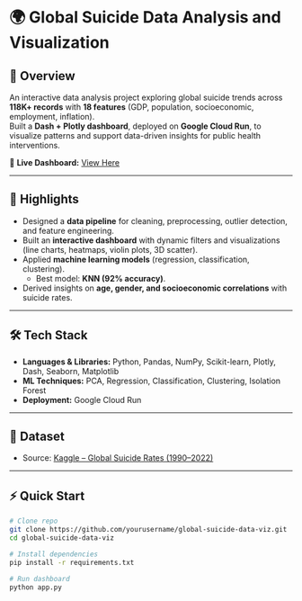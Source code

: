 # 🌍 Global Suicide Data Analysis and Visualization


## 📌 Overview
An interactive data analysis project exploring global suicide trends across **118K+ records** with **18 features** (GDP, population, socioeconomic, employment, inflation).  
Built a **Dash + Plotly dashboard**, deployed on **Google Cloud Run**, to visualize patterns and support data-driven insights for public health interventions.  

🔗 **Live Dashboard:** [View Here](https://dashapp-473886336048.us-east1.run.app/)

---

## 🚀 Highlights
- Designed a **data pipeline** for cleaning, preprocessing, outlier detection, and feature engineering.  
- Built an **interactive dashboard** with dynamic filters and visualizations (line charts, heatmaps, violin plots, 3D scatter).  
- Applied **machine learning models** (regression, classification, clustering).  
  - Best model: **KNN (92% accuracy)**.  
- Derived insights on **age, gender, and socioeconomic correlations** with suicide rates.

---

## 🛠️ Tech Stack
- **Languages & Libraries:** Python, Pandas, NumPy, Scikit-learn, Plotly, Dash, Seaborn, Matplotlib  
- **ML Techniques:** PCA, Regression, Classification, Clustering, Isolation Forest  
- **Deployment:** Google Cloud Run  

---

## 📂 Dataset
- Source: [Kaggle – Global Suicide Rates (1990–2022)](https://www.kaggle.com/datasets/ronaldonyango/global-suicide-rates-1990-to-2022)

---

## ⚡ Quick Start
```bash
# Clone repo
git clone https://github.com/yourusername/global-suicide-data-viz.git
cd global-suicide-data-viz

# Install dependencies
pip install -r requirements.txt

# Run dashboard
python app.py
